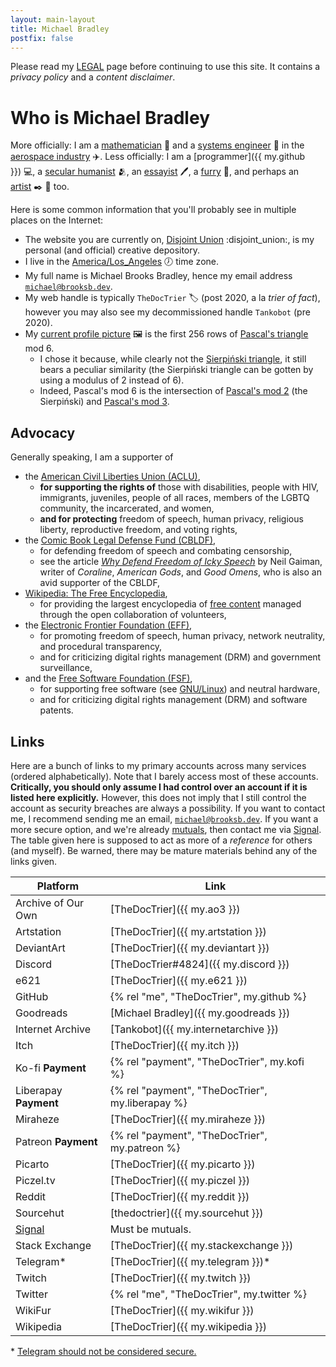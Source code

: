 ```yaml
---
layout: main-layout
title: Michael Bradley
postfix: false
---
```


Please read my [LEGAL](/legal/) page before continuing to use this site.
It contains a *privacy policy* and a *content disclaimer*.

<div class="h-card pt-8">

# Who is <span class="p-name italic whitespace-pre">Michael Bradley</span>

<div class="p-note">

More officially: I am a <a class="p-role" href="https://en.wikipedia.org/wiki/Mathematics">mathematician</a>&nbsp;:mage: and a <a class="p-role" href="https://en.wikipedia.org/wiki/Systems_engineering">systems engineer</a>&nbsp;:wrench: in the <a href="https://en.wikipedia.org/wiki/Aerospace_manufacturer">aerospace industry</a>&nbsp;:airplane:.
Less officially: I am a [programmer]({{ my.github }})&nbsp;:computer:, a [secular humanist](https://en.wikipedia.org/wiki/Secular_humanism)&nbsp;:people_hugging:, an [essayist](/essays/)&nbsp;:pen:, a [furry](/glossary/#furry)&nbsp;:raccoon:, and perhaps an [artist](/art/)&nbsp;:black_nib:&nbsp;:art: too.

</div>

Here is some common information that you'll probably see in multiple places on the Internet:

* The website you are currently on, <a class="u-url whitespace-pre" rel="me" href="https://brooksb.dev">Disjoint Union</a>&nbsp;:disjoint_union:, is my personal (and official) creative depository.
* I live in the <a class="p-tz" href="https://en.wikipedia.org/wiki/List_of_tz_database_time_zones">America/Los_Angeles</a>&nbsp;:clock7: time zone.
* My full name is <span class="p-given-name">Michael</span> <span class="p-additional-name italic">Brooks</span> <span class="p-family-name">Bradley</span>, hence my email address <code><a class="u-email" rel="me" href="mailto:michael@brooksb.dev">michael@brooksb.dev</a></code>.
* My web handle is typically <code><span class="p-nickname">TheDocTrier</span></code>&nbsp;:label: (post 2020, a la *trier of fact*), however you may also see my decommissioned handle `Tankobot` (pre 2020).
* My <a class="u-photo" href="{{ '/pfp.png' | static }}">current profile picture</a>&nbsp;:framed_picture: is the first 256 rows of [Pascal's triangle](https://en.wikipedia.org/wiki/Pascal%27s_triangle) mod 6.
  * I chose it because, while clearly not the [Sierpiński triangle](https://en.wikipedia.org/wiki/Sierpiński_triangle), it still bears a peculiar similarity (the Sierpiński triangle can be gotten by using a modulus of 2 instead of 6).
  * Indeed, Pascal's mod 6 is the intersection of [Pascal's mod 2]({{"/pascal/mod2.png"|static}}) (the Sierpiński) and [Pascal's mod 3]({{"/pascal/mod3.png"|static}}).

## Advocacy

Generally speaking, I am a supporter of

* the [American Civil Liberties Union (ACLU)](https://www.aclu.org),
  * **for supporting the rights of** those with disabilities, people with HIV, immigrants, juveniles, people of all races, members of the LGBTQ community, the incarcerated, and women,
  * **and for protecting** freedom of speech, human privacy, religious liberty, reproductive freedom, and voting rights,
* the [Comic Book Legal Defense Fund (CBLDF)](http://cbldf.org),
  * for defending freedom of speech and combating censorship,
  * see the article [*Why Defend Freedom of Icky Speech*](https://journal.neilgaiman.com/2008/12/why-defend-freedom-of-icky-speech.html) by Neil Gaiman, writer of *Coraline*, *American Gods*, and *Good Omens*, who is also an avid supporter of the CBLDF,
* [Wikipedia: The Free Encyclopedia](https://en.wikipedia.org/wiki/Wikipedia),
  * for providing the largest encyclopedia of [free content](https://freedomdefined.org/Definition) managed through the open collaboration of volunteers,
* the [Electronic Frontier Foundation (EFF)](https://www.eff.org),
  * for promoting freedom of speech, human privacy, network neutrality, and procedural transparency,
  * and for criticizing digital rights management (DRM) and government surveillance,
* and the [Free Software Foundation (FSF)](https://www.fsf.org),
  * for supporting free software (see [GNU/Linux](https://www.gnu.org/)) and neutral hardware,
  * and for criticizing digital rights management (DRM) and software patents.

## Links

Here are a bunch of links to my primary accounts across many services (ordered alphabetically).
Note that I barely access most of these accounts.
**Critically, you should only assume I had control over an account if it is listed here explicitly.**
However, this does not imply that I still control the account as security breaches are always a possibility.
If you want to contact me, I recommend sending me an email, <code>[michael@brooksb.dev](mailto:michael@brooksb.dev)</code>.
If you want a more secure option, and we're already [mutuals][mutual], then contact me via [Signal][signal].
The table given here is supposed to act as more of a *reference* for others (and myself).
Be warned, there may be mature materials behind any of the links given.

| Platform              | Link                                             |
| --------------------- | ------------------------------------------------ |
| Archive of Our Own    | [TheDocTrier]({{ my.ao3 }})                      |
| Artstation            | [TheDocTrier]({{ my.artstation }})               |
| DeviantArt            | [TheDocTrier]({{ my.deviantart }})               |
| Discord               | [TheDocTrier#4824]({{ my.discord }})             |
| e621                  | [TheDocTrier]({{ my.e621 }})                     |
| GitHub                | {% rel "me", "TheDocTrier", my.github %}         |
| Goodreads             | [Michael Bradley]({{ my.goodreads }})            |
| Internet Archive      | [Tankobot]({{ my.internetarchive }})             |
| Itch                  | [TheDocTrier]({{ my.itch }})                     |
| Ko-fi **Payment**     | {% rel "payment", "TheDocTrier", my.kofi %}      |
| Liberapay **Payment** | {% rel "payment", "TheDocTrier", my.liberapay %} |
| Miraheze              | [TheDocTrier]({{ my.miraheze }})                 |
| Patreon **Payment**   | {% rel "payment", "TheDocTrier", my.patreon %}   |
| Picarto               | [TheDocTrier]({{ my.picarto }})                  |
| Piczel.tv             | [TheDocTrier]({{ my.piczel }})                   |
| Reddit                | [TheDocTrier]({{ my.reddit }})                   |
| Sourcehut             | [thedoctrier]({{ my.sourcehut }})                |
| [Signal][signal]      | Must be mutuals.                                 |
| Stack Exchange        | [TheDocTrier]({{ my.stackexchange }})            |
| Telegram\*            | [TheDocTrier]({{ my.telegram }})\*               |
| Twitch                | [TheDocTrier]({{ my.twitch }})                   |
| Twitter               | {% rel "me", "TheDocTrier", my.twitter %}        |
| WikiFur               | [TheDocTrier]({{ my.wikifur }})                  |
| Wikipedia             | [TheDocTrier]({{ my.wikipedia }})                |

\* [Telegram should not be considered secure.](https://security.stackexchange.com/a/49802/240649)

[signal]: https://signal.org
[mutual]: https://web.archive.org/web/20200819071744/https://www.urbandictionary.com/define.php?term=Mutual

</div>
